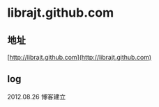 librajt.github.com
====

地址
----
[http://librajt.github.com](http://librajt.github.com)

log
----

2012.08.26
	博客建立
